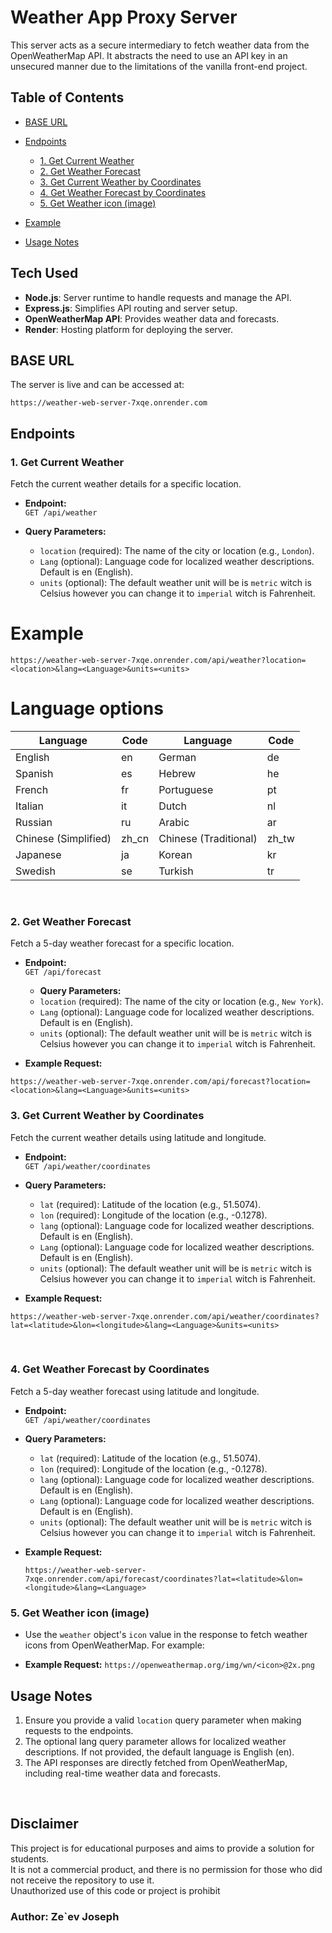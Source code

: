 # Weather App Proxy Server

This server acts as a secure intermediary to fetch weather data from the OpenWeatherMap API.
It abstracts the need to use an API key in an unsecured manner due to the limitations of the vanilla front-end project.

## Table of Contents

- [BASE URL](#base-url)
- [Endpoints](#endpoints)

  - [1. Get Current Weather](#1-get-current-weather)
  - [2. Get Weather Forecast](#2-get-weather-forecast)
  - [3. Get Current Weather by Coordinates](#3-get-current-weather-by-coordinates)
  - [4. Get Weather Forecast by Coordinates](#4-get-weather-forecast-by-coordinates)
  - [5. Get Weather icon (image)](#5-get-weather-icon-image)

- [Example](#example)
- [Usage Notes](#usage-notes)
  <br>

## Tech Used

- **Node.js**: Server runtime to handle requests and manage the API.
- **Express.js**: Simplifies API routing and server setup.
- **OpenWeatherMap API**: Provides weather data and forecasts.
- **Render**: Hosting platform for deploying the server.
  <br>

## BASE URL

The server is live and can be accessed at:

`https://weather-web-server-7xqe.onrender.com`
<br>

## Endpoints

### 1. Get Current Weather

Fetch the current weather details for a specific location.

- **Endpoint:**  
  `GET /api/weather`

- **Query Parameters:**

  - `location` (required): The name of the city or location (e.g., `London`).
  - `Lang` (optional): Language code for localized weather descriptions. Default is en (English).
  - `units` (optional): The default weather unit will be is `metric` witch is Celsius however you can
    change it to `imperial` witch is Fahrenheit.

# Example

`https://weather-web-server-7xqe.onrender.com/api/weather?location=<location>&lang=<Language>&units=<units>`
<br>

# Language options

| Language             | Code  | Language              | Code  |
| -------------------- | ----- | --------------------- | ----- |
| English              | en    | German                | de    |
| Spanish              | es    | Hebrew                | he    |
| French               | fr    | Portuguese            | pt    |
| Italian              | it    | Dutch                 | nl    |
| Russian              | ru    | Arabic                | ar    |
| Chinese (Simplified) | zh_cn | Chinese (Traditional) | zh_tw |
| Japanese             | ja    | Korean                | kr    |
| Swedish              | se    | Turkish               | tr    |

<br>

### 2. Get Weather Forecast

Fetch a 5-day weather forecast for a specific location.

- **Endpoint:**  
  `GET /api/forecast`

  - **Query Parameters:**
  - `location` (required): The name of the city or location (e.g., `New York`).
  - `Lang` (optional): Language code for localized weather descriptions. Default is en (English).
  - `units` (optional): The default weather unit will be is `metric` witch is Celsius however you can
  change it to `imperial` witch is Fahrenheit.

- **Example Request:**

`https://weather-web-server-7xqe.onrender.com/api/forecast?location=<location>&lang=<Language>&units=<units>`
<br>

### 3. Get Current Weather by Coordinates

Fetch the current weather details using latitude and longitude.

- **Endpoint:**  
  `GET /api/weather/coordinates`

- **Query Parameters:**

  - `lat` (required): Latitude of the location (e.g., 51.5074).
  - `lon` (required): Longitude of the location (e.g., -0.1278).
  - `lang` (optional): Language code for localized weather descriptions. Default is en (English).
  - `Lang` (optional): Language code for localized weather descriptions. Default is en (English).
  - `units` (optional): The default weather unit will be is `metric` witch is Celsius however you can
    change it to `imperial` witch is Fahrenheit.

- **Example Request:**

`https://weather-web-server-7xqe.onrender.com/api/weather/coordinates?lat=<latitude>&lon=<longitude>&lang=<Language>&units=<units>`

<br>

### 4. Get Weather Forecast by Coordinates

Fetch a 5-day weather forecast using latitude and longitude.

- **Endpoint:**  
  `GET /api/weather/coordinates`

- **Query Parameters:**

  - `lat` (required): Latitude of the location (e.g., 51.5074).
  - `lon` (required): Longitude of the location (e.g., -0.1278).
  - `lang` (optional): Language code for localized weather descriptions. Default is en (English).
  - `Lang` (optional): Language code for localized weather descriptions. Default is en (English).
  - `units` (optional): The default weather unit will be is `metric` witch is Celsius however you can
    change it to `imperial` witch is Fahrenheit.

- **Example Request:**

  `https://weather-web-server-7xqe.onrender.com/api/forecast/coordinates?lat=<latitude>&lon=<longitude>&lang=<Language>`
  <br>

### 5. Get Weather icon (image)

- Use the `weather` object's `icon` value in the response to fetch weather icons from OpenWeatherMap.
  For example:

- **Example Request:**
  `https://openweathermap.org/img/wn/<icon>@2x.png`

## Usage Notes

1. Ensure you provide a valid `location` query parameter when making requests to the endpoints.
2. The optional lang query parameter allows for localized weather descriptions. If not provided,
   the default language is English (en).
3. The API responses are directly fetched from OpenWeatherMap, including real-time weather data and forecasts.

<br>

## Disclaimer

This project is for educational purposes and aims to provide a solution for students.  
It is not a commercial product, and there is no permission for those who did not receive the repository to use it.  
Unauthorized use of this code or project is prohibit

### Author: Ze`ev Joseph
